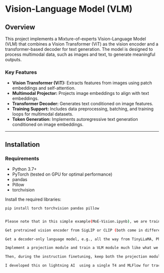 # Vision-Language Model (VLM)

## Overview
This project implements a Mixture-of-experts Vision-Language Model (VLM) that combines a Vision Transformer (ViT) as the vision encoder and a transformer-based decoder for text generation. The model is designed to process multimodal data, such as images and text, to generate meaningful outputs.

### Key Features
- **Vision Transformer (ViT):** Extracts features from images using patch embeddings and self-attention.
- **Multimodal Projector:** Projects image embeddings to align with text embeddings.
- **Transformer Decoder:** Generates text conditioned on image features.
- **Training Support:** Includes data preprocessing, batching, and training loops for multimodal datasets.
- **Token Generation:** Implements autoregressive text generation conditioned on image embeddings.

---

## Installation

### Requirements
- Python 3.7+
- PyTorch (tested on GPU for optimal performance)
- pandas
- Pillow
- torchvision

Install the required libraries:
```bash
pip install torch torchvision pandas pillow


Please note that in this simple example(MoE-Vision.ipynb), we are training the entire system end to end, much like Kosmos-1 from Microsoft Research. I left it at this for convenience. In practice, the commonly observed sequence is:

Get pretrained vision encoder from SigLIP or CLIP (both come in different sizes). Freeze weights (i.e. don’t update during backward pass in training)

Get a decoder-only language model, e.g., all the way from TinyLLaMA, Phi-2, etc., to Llama 3 (or even much bigger in the case of GPT-4 and Grok 1.5, etc.). Freeze weights.

Implement a projection module and train a VLM module much like what we have here, but only updating the weights of this projection module. This would effectively be the pretraining phase.

Then, during the instruction finetuning, keep both the projection module and the decoder language model unfrozen and update their weights in the backward pass.

I developed this on lightning AI  using a single T4 and MLFlow for tracking loss (during the training process). I wanted to set this up this way so that I can scale up to a GPU cluster of any size I want quite easily on Databricks, should I decide to adapt this to a more performance-oriented implementation. However, you can run this anywhere, with or without a GPU. Please note that even the toy training loop with 90 samples will be painfully slow on a CPU.
